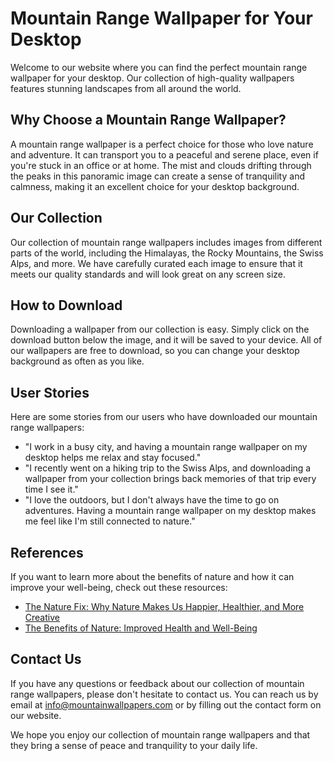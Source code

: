 <!--
Write me content for website with wallpaper which alt text is:

"A panoramic image of a mountain range, with mist and clouds drifting through the peaks."

The name/title of the page should not be 1:1 copy of the alt text but rather a real content of the website which is using this wallpaper.

- Use markdown format 
- Start with the heading
- The content should look like a real website 
- Include real sections like references, contact, user stories, etc. use things relevant to the page purpose.
- Feel free to use structure like headings, bullets, numbering, blockquotes, paragraphs, horizontal lines, etc.
- You can use formatting like bold or _italic_
- You can include UTF-8 emojis
- Links should be only #hash anchors (and you can refer to the document itself)
- Do not include images
-->

<!--font:"Montserrat"-->

# Mountain Range Wallpaper for Your Desktop

Welcome to our website where you can find the perfect mountain range wallpaper for your desktop. Our collection of high-quality wallpapers features stunning landscapes from all around the world. 

## Why Choose a Mountain Range Wallpaper?

A mountain range wallpaper is a perfect choice for those who love nature and adventure. It can transport you to a peaceful and serene place, even if you're stuck in an office or at home. The mist and clouds drifting through the peaks in this panoramic image can create a sense of tranquility and calmness, making it an excellent choice for your desktop background.

## Our Collection

Our collection of mountain range wallpapers includes images from different parts of the world, including the Himalayas, the Rocky Mountains, the Swiss Alps, and more. We have carefully curated each image to ensure that it meets our quality standards and will look great on any screen size.

## How to Download

Downloading a wallpaper from our collection is easy. Simply click on the download button below the image, and it will be saved to your device. All of our wallpapers are free to download, so you can change your desktop background as often as you like.

## User Stories

Here are some stories from our users who have downloaded our mountain range wallpapers:

- "I work in a busy city, and having a mountain range wallpaper on my desktop helps me relax and stay focused."
- "I recently went on a hiking trip to the Swiss Alps, and downloading a wallpaper from your collection brings back memories of that trip every time I see it."
- "I love the outdoors, but I don't always have the time to go on adventures. Having a mountain range wallpaper on my desktop makes me feel like I'm still connected to nature."

## References

If you want to learn more about the benefits of nature and how it can improve your well-being, check out these resources:

- [The Nature Fix: Why Nature Makes Us Happier, Healthier, and More Creative](#)
- [The Benefits of Nature: Improved Health and Well-Being](#)

## Contact Us

If you have any questions or feedback about our collection of mountain range wallpapers, please don't hesitate to contact us. You can reach us by email at info@mountainwallpapers.com or by filling out the contact form on our website.

We hope you enjoy our collection of mountain range wallpapers and that they bring a sense of peace and tranquility to your daily life.
